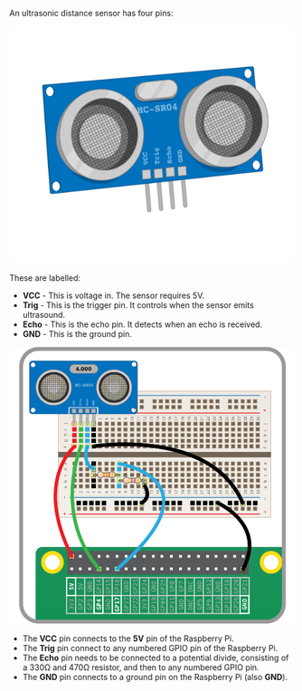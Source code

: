 An ultrasonic distance sensor has four pins:

![uds](images/ultrasonic-distance-sensor.png)

These are labelled:
- **VCC** - This is voltage in. The sensor requires 5V.
- **Trig** - This is the trigger pin. It controls when the sensor emits ultrasound.
- **Echo** - This is the echo pin. It detects when an echo is received.
- **GND** - This is the ground pin.

![wiring](images/wiring-uds.png)

- The **VCC** pin connects to the **5V** pin of the Raspberry Pi.
- The **Trig** pin connect to any numbered GPIO pin of the Raspberry Pi.
- The **Echo** pin needs to be connected to a potential divide, consisting of a 330Ω and 470Ω resistor, and then to any numbered GPIO pin.
- The **GND** pin connects to a ground pin on the Raspberry Pi (also **GND**).
